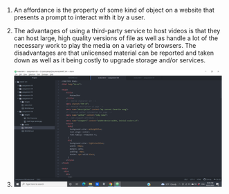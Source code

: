1. An affordance is the property of some kind of object on a website that presents a prompt to interact with it by a user.

2. The advantages of using a third-party service to host videos is that they can host large, high quality versions of file as well as handle a lot of the necessary work to play the media on a variety of browsers. The disadvantages are that unlicensed material can be reported and taken down as well as it being costly to upgrade storage and/or services.

3. ![Screenshot](./images/assignment-08-screenshot.png)
